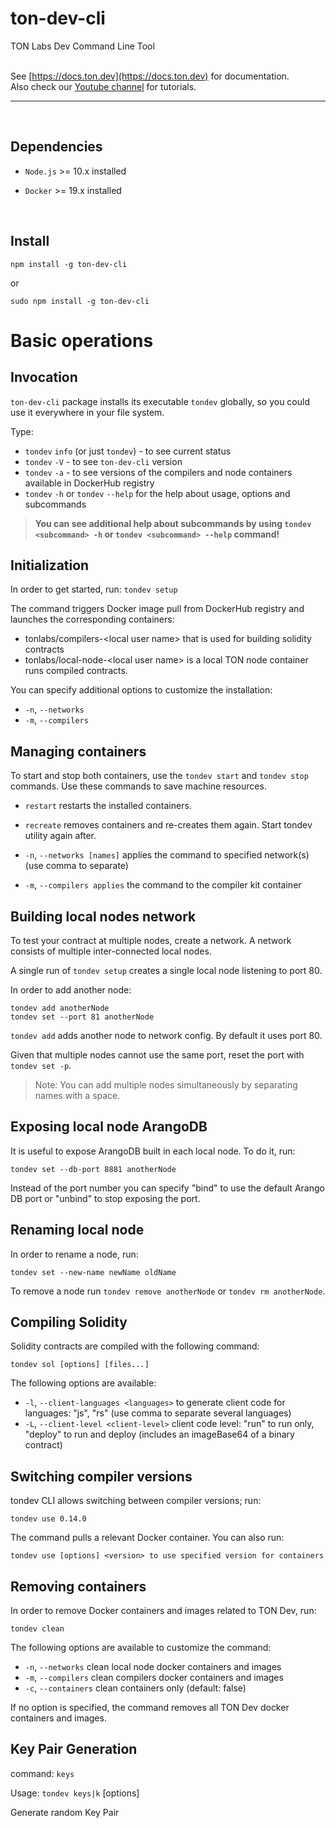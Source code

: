# __ton-dev-cli__

TON Labs Dev Command Line Tool
<br/>
<br/>

See [https://docs.ton.dev](https://docs.ton.dev) for documentation.  
Also check our [Youtube channel](https://www.youtube.com/channel/UC9kJ6DKaxSxk6T3lEGdq-Gg) for tutorials.

---

<br/>

## Dependencies
- `Node.js` >= 10.x installed

- `Docker`  >= 19.x installed
<br/>

## Install

```shell
npm install -g ton-dev-cli
```

or

```shell
sudo npm install -g ton-dev-cli
```

# Basic operations

## Invocation

`ton-dev-cli` package installs its executable `tondev` globally, so you could 
use it everywhere in your file system.

Type:
- `tondev` `info` (or just `tondev`) - to see current status  
- `tondev` `-V` - to see `ton-dev-cli` version  
- `tondev` `-a` - to see versions of the compilers and node containers available in DockerHub registry  
- `tondev` `-h` or `tondev` `--help` for the help about usage, options and subcommands  


>__You can see additional help about subcommands by using `tondev <subcommand> -h` or `tondev <subcommand> --help` command!__


## Initialization

In order to get started, run: `tondev setup`

The command triggers Docker image pull from DockerHub registry and launches the corresponding containers:

- tonlabs/compilers-\<local user name\> that is used for building solidity contracts
- tonlabs/local-node-\<local user name\> is a local TON node container runs compiled contracts.

You can specify additional options to customize the installation:
- `-n`, `--networks`
- `-m`, `--compilers`

## Managing containers

To start and stop both containers, use the `tondev start` and `tondev stop` commands.
Use these commands to save machine resources.

- `restart` restarts the installed containers.
- `recreate` removes containers and re-creates them again. Start tondev utility again after.

- `-n`, `--networks [names]` applies the command to specified network(s) (use comma to separate)
- `-m`, `--compilers applies` the command to the compiler kit container

## Building local nodes network

To test your contract at multiple nodes, create a network. A network consists
of multiple inter-connected local nodes.

A single run of `tondev setup` creates a single local node listening to port 80.

In order to add another node:

```shell
tondev add anotherNode
​tondev set --port 81 anotherNode
```

`tondev add` adds another node to network config. By default it uses port 80.

Given that multiple nodes cannot use the same port, reset the port with `tondev set -p`.

> Note: You can add multiple nodes simultaneously by separating names with a space.

## Exposing local node ArangoDB

It is useful to expose ArangoDB built in each local node. To do it, run:

```shell
tondev set --db-port 8881 anotherNode
```

Instead of the port number you can specify "bind" to use the default Arango DB 
port or "unbind" to stop exposing the port.

## Renaming local node

In order to rename a node, run:

```shell
tondev set --new-name newName oldName
```

To remove a node run `tondev remove anotherNode` or `tondev rm anotherNode`.

## Compiling Solidity

Solidity contracts are compiled with the following command:

```shell
tondev sol [options] [files...]
```

The following options are available:

- `-l`, `--client-languages <languages>` to generate client code for languages: "js", "rs" (use comma to separate several languages)
- `-L`, `--client-level <client-level>` client code level: "run" to run only, "deploy" to run and deploy (includes an imageBase64 of a binary contract)

## Switching compiler versions

tondev CLI allows switching between compiler versions; run:

```shell
tondev use 0.14.0
```

The command pulls a relevant Docker container. You can also run:

```
tondev use [options] <version> to use specified version for containers
```

## Removing containers

In order to remove Docker containers and images related to TON Dev, run:

```shell
tondev clean
```

The following options are available to customize the command:

- `-n`, `--networks` clean local node docker containers and images
- `-m`, `--compilers` clean compilers docker containers and images
- `-c`, `--containers` clean containers only (default: false)

If no option is specified, the command removes all TON Dev docker containers and images.

## Key Pair Generation


command: `keys`

Usage: `tondev keys|k` [options] 

Generate random Key Pair

